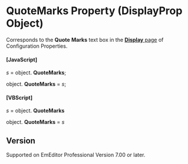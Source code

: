 # QuoteMarks Property (DisplayProp Object)

Corresponds to the **Quote**
**Marks** text box in the
[**Display** page](../../dlg/properties/display/index) of Configuration Properties.

#### \[JavaScript\]

_s_ = object. **QuoteMarks**;

object. **QuoteMarks** = _s_;

#### \[VBScript\]

_s_ = object. **QuoteMarks**

object. **QuoteMarks** = _s_

## Version

Supported on EmEditor Professional Version 7.00 or later.